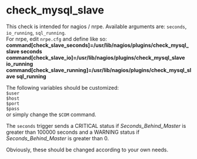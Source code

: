 check_mysql_slave
=======
This check is intended for nagios / nrpe. Available arguments are: ``seconds``, ``io_running``, ``sql_running``.  
For nrpe, edit ``nrpe.cfg`` and define like so:  
**command[check_slave_seconds]=/usr/lib/nagios/plugins/check_mysql_slave seconds**  
**command[check_slave_io]=/usr/lib/nagios/plugins/check_mysql_slave io_running**  
**command[check_slave_running]=/usr/lib/nagios/plugins/check_mysql_slave sql_running**    

The following variables should be customized:  
``$user``  
``$host``  
``$port``  
``$pass``  
or simply change the ``$COM`` command.  

The ``seconds`` trigger sends a CRITICAL status if *Seconds_Behind_Master* is greater than 100000 seconds and a WARNING status if *Seconds_Behind_Master* is greater than 0.  

Obviously, these should be changed according to your own needs.
